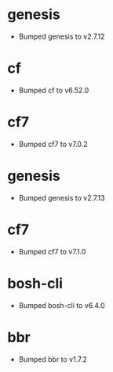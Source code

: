 
# genesis

- Bumped genesis to v2.7.12

# cf

- Bumped cf to v6.52.0

# cf7

- Bumped cf7 to v7.0.2

# genesis

- Bumped genesis to v2.7.13

# cf7

- Bumped cf7 to v7.1.0

# bosh-cli

- Bumped bosh-cli to v6.4.0

# bbr

- Bumped bbr to v1.7.2
